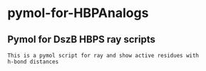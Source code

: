 # pymol-for-HBPAnalogs
## Pymol for DszB HBPS ray scripts
    This is a pymol script for ray and show active residues with
    h-bond distances
